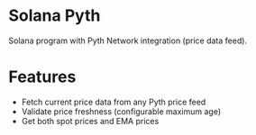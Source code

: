 # Solana Pyth

Solana program with Pyth Network integration (price data feed).

# Features

- Fetch current price data from any Pyth price feed
- Validate price freshness (configurable maximum age)
- Get both spot prices and EMA prices
